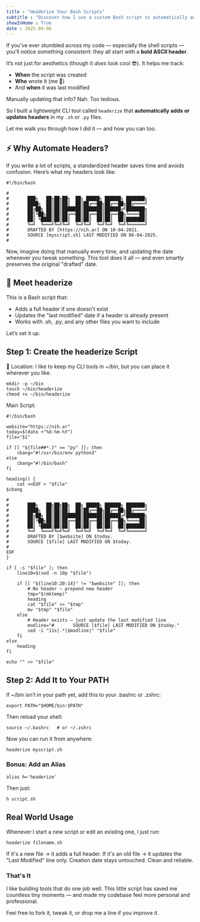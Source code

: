 ```yaml
---
title : "Headerize Your Bash Scripts"
subtitle : "Discover how I use a custom Bash script to automatically add and update headers in my shell scripts. Make your code cleaner, track changes easily, and save time with this one-liner CLI tool."
showInHome : True
date : 2025-04-06
---
```

            
If you've ever stumbled across my code — especially the shell scripts — you'll notice something consistent: they all start with a **bold ASCII header**.

It’s not just for aesthetics (though it *does* look cool 😎). It helps me track:

* **When** the script was created  
* **Who** wrote it (me 👋)  
* And **when** it was last modified  

Manually updating that info? Nah. Too tedious.

So I built a lightweight CLI tool called `headerize` that **automatically adds or updates headers** in my `.sh` or `.py` files.

Let me walk you through how I did it — and how you can too.

## ⚡️ Why Automate Headers?

If you write a lot of scripts, a standardized header saves time and avoids confusion. Here’s what my headers look like:

    #!/bin/bash

    #
    #       ███╗   ██╗██╗██╗  ██╗ █████╗ ██████╗ ███████╗
    #       ████╗  ██║██║██║  ██║██╔══██╗██╔══██╗██╔════╝
    #       ██╔██╗ ██║██║███████║███████║██████╔╝███████╗
    #       ██║╚██╗██║██║██╔══██║██╔══██║██╔══██╗╚════██║
    #       ██║ ╚████║██║██║  ██║██║  ██║██║  ██║███████║
    #       ╚═╝  ╚═══╝╚═╝╚═╝  ╚═╝╚═╝  ╚═╝╚═╝  ╚═╝╚══════╝
    #       DRAFTED BY [https://nih.ar] ON 10-04-2021.
    #       SOURCE [myscript.sh] LAST MODIFIED ON 06-04-2025.
    #

Now, imagine doing that manually every time, and updating the date whenever you tweak something.
This tool does it all — and even smartly preserves the original "drafted" date.

## 🧪 Meet headerize

This is a Bash script that:

* Adds a full header if one doesn't exist
* Updates the "last modified" date if a header is already present
* Works with .sh, .py, and any other files you want to include

Let’s set it up.

## Step 1: Create the headerize Script

📁 Location:
I like to keep my CLI tools in ~/bin, but you can place it wherever you like.

    mkdir -p ~/bin
    touch ~/bin/headerize
    chmod +x ~/bin/headerize


Main Script: 

    #!/bin/bash

    website="https://nih.ar"
    today=$(date +"%d-%m-%Y")
    file="$1"

    if [[ "${file##*.}" == "py" ]]; then
        cbang="#!/usr/bin/env python3"
    else
        cbang="#!/bin/bash"
    fi

    heading() {
        cat <<EOF > "$file"
    $cbang

    #
    #       ███╗   ██╗██╗██╗  ██╗ █████╗ ██████╗ ███████╗
    #       ████╗  ██║██║██║  ██║██╔══██╗██╔══██╗██╔════╝
    #       ██╔██╗ ██║██║███████║███████║██████╔╝███████╗
    #       ██║╚██╗██║██║██╔══██║██╔══██║██╔══██╗╚════██║
    #       ██║ ╚████║██║██║  ██║██║  ██║██║  ██║███████║
    #       ╚═╝  ╚═══╝╚═╝╚═╝  ╚═╝╚═╝  ╚═╝╚═╝  ╚═╝╚══════╝
    #       DRAFTED BY [$website] ON $today.
    #       SOURCE [$file] LAST MODIFIED ON $today.
    #
    EOF
    }

    if [ -s "$file" ]; then
        line10=$(sed -n 10p "$file")

        if [[ "${line10:20:14}" != "$website" ]]; then
            # No header — prepend new header
            tmp="$(mktemp)"
            heading
            cat "$file" >> "$tmp"
            mv "$tmp" "$file"
        else
            # Header exists — just update the last modified line
            modline="#       SOURCE [$file] LAST MODIFIED ON $today."
            sed -i "11s|.*|$modline|" "$file"
        fi
    else
        heading
    fi

    echo "" >> "$file"

## Step 2: Add It to Your PATH

If ~/bin isn’t in your path yet, add this to your .bashrc or .zshrc:

    export PATH="$HOME/bin:$PATH"

Then reload your shell:

    source ~/.bashrc   # or ~/.zshrc

Now you can run it from anywhere:

    headerize myscript.sh

### Bonus: Add an Alias

    alias h='headerize'

Then just:

    h script.sh

## Real World Usage

Whenever I start a new script or edit an existing one, I just run:

    headerize filename.sh

If it's a new file → it adds a full header.
If it's an old file → it updates the "Last Modified" line only.
Creation date stays untouched. Clean and reliable.

###  That's It

I like building tools that do one job well.
This little script has saved me countless tiny moments — and made my codebase feel more personal and professional.

Feel free to fork it, tweak it, or drop me a line if you improve it.



